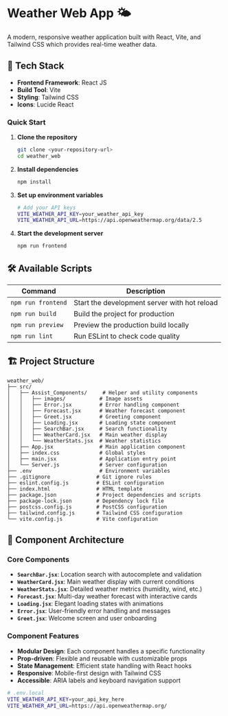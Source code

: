 # Weather Web App 🌤️

A modern, responsive weather application built with React, Vite, and Tailwind CSS which provides real-time weather data.

## 🚀 Tech Stack

- **Frontend Framework**: React JS
- **Build Tool**: Vite 
- **Styling**: Tailwind CSS 
- **Icons**: Lucide React 



### Quick Start

1. **Clone the repository**
   ```bash
   git clone <your-repository-url>
   cd weather_web
   ```

2. **Install dependencies**
   ```bash
   npm install
   ```

3. **Set up environment variables**
   ```bash
   # Add your API keys
   VITE_WEATHER_API_KEY=your_weather_api_key
   VITE_WEATHER_API_URL=https://api.openweathermap.org/data/2.5
   ```

4. **Start the development server**
   ```bash
   npm run frontend
   ```


## 🛠️ Available Scripts

| Command | Description |
|---------|-------------|
| `npm run frontend` | Start the development server with hot reload |
| `npm run build` | Build the project for production |
| `npm run preview` | Preview the production build locally |
| `npm run lint` | Run ESLint to check code quality |

## 🏗️ Project Structure

```
weather_web/              
├── src/
│   ├── Assist_Components/     # Helper and utility components
│   │   ├── images/           # Image assets
│   │   ├── Error.jsx         # Error handling component
│   │   ├── Forecast.jsx      # Weather forecast component
│   │   ├── Greet.jsx         # Greeting component
│   │   ├── Loading.jsx       # Loading state component
│   │   ├── SearchBar.jsx     # Search functionality
│   │   ├── WeatherCard.jsx   # Main weather display
│   │   └── WeatherStats.jsx  # Weather statistics
│   ├── App.jsx               # Main application component
│   ├── index.css             # Global styles
│   ├── main.jsx              # Application entry point
│   └── Server.js             # Server configuration
├── .env                      # Environment variables
├── .gitignore               # Git ignore rules
├── eslint.config.js         # ESLint configuration
├── index.html               # HTML template
├── package.json             # Project dependencies and scripts
├── package-lock.json        # Dependency lock file
├── postcss.config.js        # PostCSS configuration
├── tailwind.config.js       # Tailwind CSS configuration
└── vite.config.js           # Vite configuration
```

## 🧩 Component Architecture

### Core Components
- **`SearchBar.jsx`**: Location search with autocomplete and validation
- **`WeatherCard.jsx`**: Main weather display with current conditions
- **`WeatherStats.jsx`**: Detailed weather metrics (humidity, wind, etc.)
- **`Forecast.jsx`**: Multi-day weather forecast with interactive cards
- **`Loading.jsx`**: Elegant loading states with animations
- **`Error.jsx`**: User-friendly error handling and messages
- **`Greet.jsx`**: Welcome screen and user onboarding

### Component Features
- **Modular Design**: Each component handles a specific functionality
- **Prop-driven**: Flexible and reusable with customizable props
- **State Management**: Efficient state handling with React hooks
- **Responsive**: Mobile-first design with Tailwind CSS
- **Accessible**: ARIA labels and keyboard navigation support

```bash
# .env.local
VITE_WEATHER_API_KEY=your_api_key_here
VITE_WEATHER_API_URL=https://api.openweathermap.org/
```




